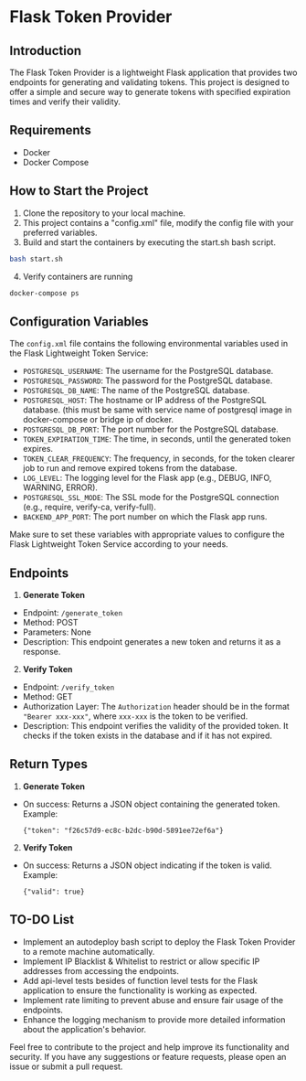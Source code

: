 # Flask Token Provider

## Introduction
The Flask Token Provider is a lightweight Flask application that provides two endpoints for generating and validating tokens. This project is designed to offer a simple and secure way to generate tokens with specified expiration times and verify their validity.

## Requirements
- Docker
- Docker Compose

## How to Start the Project
1. Clone the repository to your local machine.
2. This project contains a "config.xml" file, modify the config file with your preferred variables.
3. Build and start the containers by executing the start.sh bash script.

 ```bash
bash start.sh
```
4. Verify containers are running
 ```bash
docker-compose ps
```
   
## Configuration Variables

The `config.xml` file contains the following environmental variables used in the Flask Lightweight Token Service:

- `POSTGRESQL_USERNAME`: The username for the PostgreSQL database.
- `POSTGRESQL_PASSWORD`: The password for the PostgreSQL database.
- `POSTGRESQL_DB_NAME`: The name of the PostgreSQL database.
- `POSTGRESQL_HOST`: The hostname or IP address of the PostgreSQL database. (this must be same with service name of postgresql image in docker-compose or bridge ip of docker.
- `POSTGRESQL_DB_PORT`: The port number for the PostgreSQL database.
- `TOKEN_EXPIRATION_TIME`: The time, in seconds, until the generated token expires.
- `TOKEN_CLEAR_FREQUENCY`: The frequency, in seconds, for the token clearer job to run and remove expired tokens from the database.
- `LOG_LEVEL`: The logging level for the Flask app (e.g., DEBUG, INFO, WARNING, ERROR).
- `POSTGRESQL_SSL_MODE`: The SSL mode for the PostgreSQL connection (e.g., require, verify-ca, verify-full).
- `BACKEND_APP_PORT`: The port number on which the Flask app runs.

Make sure to set these variables with appropriate values to configure the Flask Lightweight Token Service according to your needs.

## Endpoints
1. **Generate Token**

- Endpoint: `/generate_token`
- Method: POST
- Parameters: None
- Description: This endpoint generates a new token and returns it as a response.

2. **Verify Token**

- Endpoint: `/verify_token`
- Method: GET
- Authorization Layer: The `Authorization` header should be in the format `"Bearer xxx-xxx"`, where `xxx-xxx` is the token to be verified.
- Description: This endpoint verifies the validity of the provided token. It checks if the token exists in the database and if it has not expired.

## Return Types
1. **Generate Token**

- On success: Returns a JSON object containing the generated token.  
  Example:
  ```
  {"token": "f26c57d9-ec8c-b2dc-b90d-5891ee72ef6a"}
  ```

2. **Verify Token**

- On success: Returns a JSON object indicating if the token is valid.  
  Example:
  ```
  {"valid": true}
  ```

## TO-DO List
- Implement an autodeploy bash script to deploy the Flask Token Provider to a remote machine automatically.
- Implement IP Blacklist & Whitelist to restrict or allow specific IP addresses from accessing the endpoints.
- Add api-level tests besides of function level tests for the Flask application to ensure the functionality is working as expected.
- Implement rate limiting to prevent abuse and ensure fair usage of the endpoints.
- Enhance the logging mechanism to provide more detailed information about the application's behavior.

Feel free to contribute to the project and help improve its functionality and security. If you have any suggestions or feature requests, please open an issue or submit a pull request.

